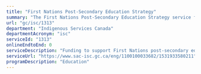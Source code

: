 ```yaml
---
title: "First Nations Post-Secondary Education Strategy"
summary: "The First Nations Post-Secondary Education Strategy service from Indigenous Services Canada is not available end-to-end online, according to the GC Service Inventory."
url: "gc/isc/1313"
department: "Indigenous Services Canada"
departmentAcronym: "isc"
serviceId: "1313"
onlineEndtoEnd: 0
serviceDescription: "Funding to support First Nations post-secondary education (through the Post-Secondary Student Support Program, the University and College Entrance Preparation Program, and the Post-Secondary Partnerships Program)"
serviceUrl: "https://www.sac-isc.gc.ca/eng/1100100033682/1531933580211"
programDescription: "Education"
---
```

